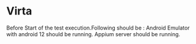 # Virta
Before Start of the test execution.Following should be :
Android Emulator with android 12 should be running.
Appium server should be running.
